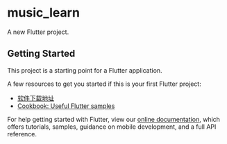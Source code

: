 # music_learn

A new Flutter project.

## Getting Started

This project is a starting point for a Flutter application.

A few resources to get you started if this is your first Flutter project:

- [软件下载地址](https://github.com/zzy321043695/W_PlatformMusicMobile/releases/tag/v1.00)
- [Cookbook: Useful Flutter samples](https://flutter.dev/docs/cookbook)

For help getting started with Flutter, view our
[online documentation](https://flutter.dev/docs), which offers tutorials,
samples, guidance on mobile development, and a full API reference.
